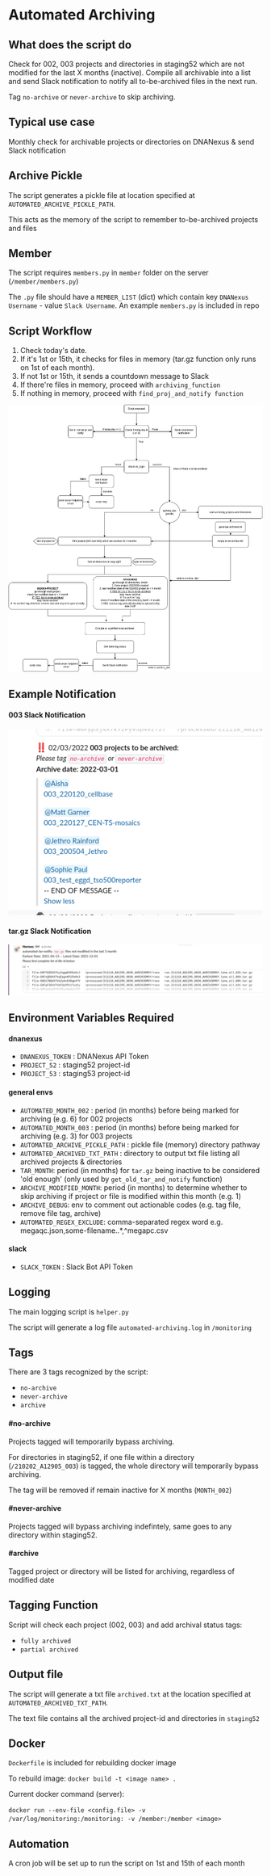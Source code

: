 # Automated Archiving

## What does the script do
Check for 002, 003 projects and directories in staging52 which are not modified for the last X months (inactive). Compile all archivable into a list and send Slack notification to notify all to-be-archived files in the next run. 

Tag `no-archive` or `never-archive` to skip archiving.

## Typical use case
Monthly check for archivable projects or directories on DNANexus & send Slack notification

## Archive Pickle
The script generates a pickle file at location specified at `AUTOMATED_ARCHIVE_PICKLE_PATH`. 

This acts as the memory of the script to remember to-be-archived projects and files

## Member
The script requires `members.py` in `member` folder on the server (`/member/members.py`)

The `.py` file should have a `MEMBER_LIST` (dict) which contain key `DNANexus Username` - value `Slack Username`. An example `members.py` is included in repo

## Script Workflow
1. Check today's date.
2. If it's 1st or 15th, it checks for files in memory (tar.gz function only runs on 1st of each month).
3. If not 1st or 15th, it sends a countdown message to Slack
4. If there're files in memory, proceed with `archiving_function`
5. If nothing in memory, proceed with `find_proj_and_notify function`

![script workflow](demo/script_workflow_updated.png)

## Example Notification

#### 003 Slack Notification
![notification](demo/003_demo.png)

#### tar.gz Slack Notification
![tar notification](demo/tar_files_demo.png)

## Environment Variables Required
#### dnanexus
- `DNANEXUS_TOKEN` : DNANexus API Token
- `PROJECT_52` : staging52 project-id
- `PROJECT_53` : staging53 project-id
#### general envs
- `AUTOMATED_MONTH_002` : period (in months) before being marked for archiving (e.g. 6) for 002 projects
- `AUTOMATED_MONTH_003` : period (in months) before being marked for archiving (e.g. 3) for 003 projects
- `AUTOMATED_ARCHIVE_PICKLE_PATH` : pickle file (memory) directory pathway
- `AUTOMATED_ARCHIVED_TXT_PATH` : directory to output txt file listing all archived projects & directories
- `TAR_MONTH`: period (in months) for `tar.gz` being inactive to be considered 'old enough' (only used by `get_old_tar_and_notify` function)
- `ARCHIVE_MODIFIED_MONTH`: period (in months) to determine whether to skip archiving if project or file is modified within this month (e.g. 1)
- `ARCHIVE_DEBUG`: env to comment out actionable codes (e.g. tag file, remove file tag, archive)
- `AUTOMATED_REGEX_EXCLUDE`: comma-separated regex word e.g. megaqc.json,some-filename\..*,^megapc.csv
#### slack
- `SLACK_TOKEN` : Slack Bot API Token

## Logging
The main logging script is `helper.py`

The script will generate a log file `automated-archiving.log` in `/monitoring`

## Tags
There are 3 tags recognized by the script:
- `no-archive`
- `never-archive`
- `archive`

#### #no-archive
Projects tagged will temporarily bypass archiving. 

For directories in staging52, if one file within a directory (`/210202_A12905_003`) is tagged, the whole directory will temporarily bypass archiving. 

The tag will be removed if remain inactive for X months (`MONTH_002`)

#### #never-archive
Projects tagged will bypass archiving indefintely, same goes to any directory within staging52.

#### #archive
Tagged project or directory will be listed for archiving, regardless of modified date

## Tagging Function
Script will check each project (002, 003) and add archival status tags:
- `fully archived`
- `partial archived`

## Output file
The script will generate a txt file `archived.txt` at the location specified at `AUTOMATED_ARCHIVED_TXT_PATH`. 

The text file contains all the archived project-id and directories in `staging52`

## Docker
`Dockerfile` is included for rebuilding docker image

To rebuild image: `docker build -t <image name> .`

Current docker command (server):

```docker run --env-file <config.file> -v /var/log/monitoring:/monitoring: -v /member:/member <image>```

## Automation
A cron job will be set up to run the script on 1st and 15th of each month
